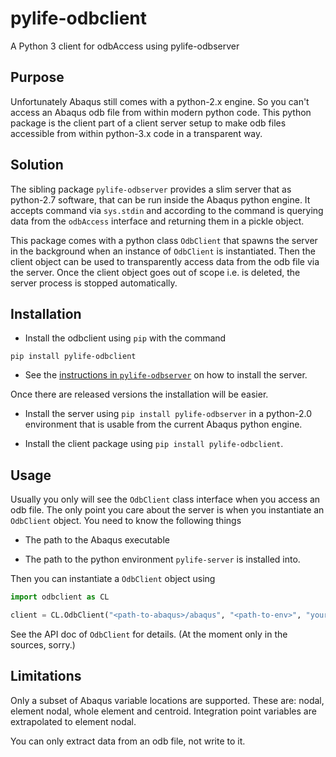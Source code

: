 # pylife-odbclient

A Python 3 client for odbAccess using pylife-odbserver


## Purpose

Unfortunately Abaqus still comes with a python-2.x engine. So you can't access
an Abaqus odb file from within modern python code. This python package is the
client part of a client server setup to make odb files accessible from within
python-3.x code in a transparent way.


## Solution

The sibling package `pylife-odbserver` provides a slim server that as
python-2.7 software, that can be run inside the Abaqus python engine. It
accepts command via `sys.stdin` and according to the command is querying data
from the `odbAccess` interface and returning them in a pickle object.

This package comes with a python class `OdbClient` that spawns the server in
the background when an instance of `OdbClient` is instantiated. Then the client
object can be used to transparently access data from the odb file via the
server. Once the client object goes out of scope i.e. is deleted, the server
process is stopped automatically.


## Installation

* Install the odbclient using `pip` with the command
```
pip install pylife-odbclient
```

* See the [instructions in `pylife-odbserver`](../odbserver/README.md) on how
  to install the server.


Once there are released versions the installation will be easier.

* Install the server using `pip install pylife-odbserver` in a python-2.0
  environment that is usable from the current Abaqus python engine.

* Install the client package using `pip install pylife-odbclient`.


## Usage

Usually you only will see the `OdbClient` class interface when you access an
odb file. The only point you care about the server is when you instantiate an
`OdbClient` object. You need to know the following things

* The path to the Abaqus executable

* The path to the python environment `pylife-server` is installed into.

Then you can instantiate a `OdbClient` object using

```python
import odbclient as CL

client = CL.OdbClient("<path-to-abaqus>/abaqus", "<path-to-env>", "yourodb.odb")
```

See the API doc of `OdbClient` for details. (At the moment only in the sources,
sorry.)


## Limitations

Only a subset of Abaqus variable locations are supported. These are: nodal,
element nodal, whole element and centroid. Integration point variables are
extrapolated to element nodal.

You can only extract data from an odb file, not write to it.
